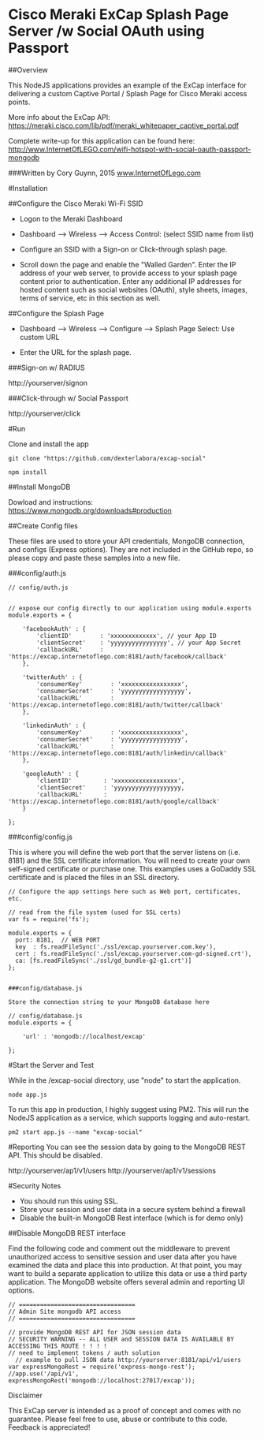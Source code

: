 # Cisco Meraki ExCap Splash Page Server /w Social OAuth using Passport

##Overview

This NodeJS applications provides an example of the ExCap interface for delivering a custom Captive Portal / Splash Page for Cisco Meraki access points.

More info about the ExCap API: https://meraki.cisco.com/lib/pdf/meraki_whitepaper_captive_portal.pdf

Complete write-up for this application can be found here: http://www.InternetOfLEGO.com/wifi-hotspot-with-social-oauth-passport-mongodb

###Written by
Cory Guynn, 2015
www.InternetOfLego.com




#Installation

##Configure the Cisco Meraki Wi-Fi SSID

* Logon to the Meraki Dashboard

* Dashboard --> Wireless --> Access Control: (select SSID name from list)

* Configure an SSID with a Sign-on or Click-through splash page.

* Scroll down the page and enable the "Walled Garden". Enter the IP address of your web server, to provide access to your splash page content prior to authentication. Enter any additional IP addresses for hosted content such as social websites (OAuth), style sheets, images, terms of service, etc in this section as well.

##Configure the Splash Page

* Dashboard --> Wireless --> Configure --> Splash Page Select: Use custom URL

* Enter the URL for the splash page. 

###Sign-on w/ RADIUS

http://yourserver/signon


###Click-through w/ Social Passport

http://yourserver/click


#Run


Clone and install the app
```
git clone "https://github.com/dexterlabora/excap-social"

npm install

```   

##Install MongoDB

Dowload and instructions:
https://www.mongodb.org/downloads#production

##Create Config files

These files are used to store your API credentials, MongoDB connection, and configs (Express options). They are not included in the GitHub repo, so please copy and paste these samples into a new file.

###config/auth.js
```
// config/auth.js


// expose our config directly to our application using module.exports
module.exports = {

    'facebookAuth' : {
        'clientID'        : 'xxxxxxxxxxxxx', // your App ID
        'clientSecret'    : 'yyyyyyyyyyyyyyyy', // your App Secret
        'callbackURL'     : 'https://excap.internetoflego.com:8181/auth/facebook/callback'
    },

    'twitterAuth' : {
        'consumerKey'        : 'xxxxxxxxxxxxxxxxx',
        'consumerSecret'     : 'yyyyyyyyyyyyyyyyyy',
        'callbackURL'        : 'https://excap.internetoflego.com:8181/auth/twitter/callback'
    },

    'linkedinAuth' : {
        'consumerKey'        : 'xxxxxxxxxxxxxxxxx',
        'consumerSecret'     : 'yyyyyyyyyyyyyyyyy',
        'callbackURL'        : 'https://excap.internetoflego.com:8181/auth/linkedin/callback'
    },

    'googleAuth' : {
        'clientID'         : 'xxxxxxxxxxxxxxxxxx',
        'clientSecret'     : 'yyyyyyyyyyyyyyyyyyy,
        'callbackURL'      : 'https://excap.internetoflego.com:8181/auth/google/callback'
    }

};
```
###config/config.js

This is where you will define the web port that the server listens on (i.e. 8181) and the SSL certificate information. You will need to create your own self-signed certificate or purchase one. This examples uses a GoDaddy SSL certificate and is placed the files in an SSL directory. 
```
// Configure the app settings here such as Web port, certificates, etc.

// read from the file system (used for SSL certs)
var fs = require('fs');

module.exports = {
  port: 8181,  // WEB PORT
  key  : fs.readFileSync('./ssl/excap.yourserver.com.key'),
  cert : fs.readFileSync('./ssl/excap.yourserver.com-gd-signed.crt'),
  ca: [fs.readFileSync('./ssl/gd_bundle-g2-g1.crt')]
};


###config/database.js

Store the connection string to your MongoDB database here

// config/database.js
module.exports = {

    'url' : 'mongodb://localhost/excap' 

};
``` 

#Start the Server and Test

While in the /excap-social directory, use "node" to start the application.

```
node app.js
```
To run this app in production, I highly suggest using PM2. This will run the NodeJS application as a service, which supports logging and auto-restart.

```
pm2 start app.js --name "excap-social"
```



#Reporting
You can see the session data by going to the MongoDB REST API. This should be disabled.

http://yourserver/ap1/v1/users
http://yourserver/ap1/v1/sessions




#Security Notes

- You should run this using SSL. 
- Store your session and user data in a secure system behind a firewall
- Disable the built-in MongoDB Rest interface (which is for demo only)



##Disable MongoDB REST interface

Find the following code and comment out the middleware to prevent unauthorized access to sensitive session and user data after you have examined the data and place this into production. At that point, you may want to build a separate application to utilize this data or use a third party application. The MongoDB website offers several admin and reporting UI options.
```
// =================================
// Admin Site mongodb API access
// =================================

// provide MongoDB REST API for JSON session data
// SECURITY WARNING -- ALL USER and SESSION DATA IS AVAILABLE BY ACCESSING THIS ROUTE ! ! ! !
// need to implement tokens / auth solution
  // example to pull JSON data http://yourserver:8181/api/v1/users
var expressMongoRest = require('express-mongo-rest');
//app.use('/api/v1', expressMongoRest('mongodb://localhost:27017/excap'));
```

Disclaimer

This ExCap server is intended as a proof of concept and comes with no guarantee. Please feel free to use, abuse or contribute to this code. Feedback is appreciated!

